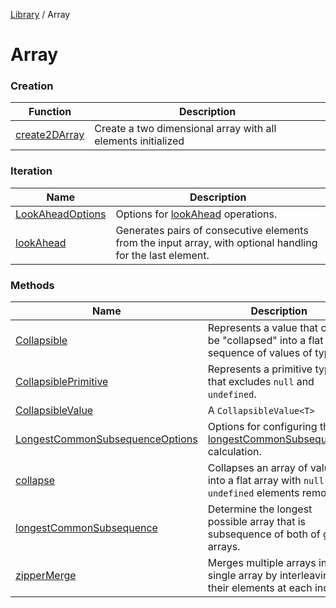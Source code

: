 <!-- markdownlint-disable -->
<!-- cspell: disable -->
[Library](../index.md) / Array

# Array

### Creation

| Function | Description |
| ------ | ------ |
| [create2DArray](create2DArray.md) | Create a two dimensional array with all elements initialized |

### Iteration

| Name | Description |
| ------ | ------ |
| [LookAheadOptions](LookAheadOptions.md) | Options for [lookAhead](lookAhead.md) operations. |
| [lookAhead](lookAhead.md) | Generates pairs of consecutive elements from the input array, with optional handling for the last element. |

### Methods

| Name | Description |
| ------ | ------ |
| [Collapsible](Collapsible.md) | Represents a value that can be "collapsed" into a flat sequence of values of type `T`. |
| [CollapsiblePrimitive](CollapsiblePrimitive.md) | Represents a primitive type that excludes `null` and `undefined`. |
| [CollapsibleValue](CollapsibleValue.md) | A `CollapsibleValue<T>` |
| [LongestCommonSubsequenceOptions](LongestCommonSubsequenceOptions.md) | Options for configuring the [longestCommonSubsequence](longestCommonSubsequence.md) calculation. |
| [collapse](collapse.md) | Collapses an array of values into a flat array with `null` and `undefined` elements removed. |
| [longestCommonSubsequence](longestCommonSubsequence.md) | Determine the longest possible array that is subsequence of both of given arrays. |
| [zipperMerge](zipperMerge.md) | Merges multiple arrays into a single array by interleaving their elements at each index. |

